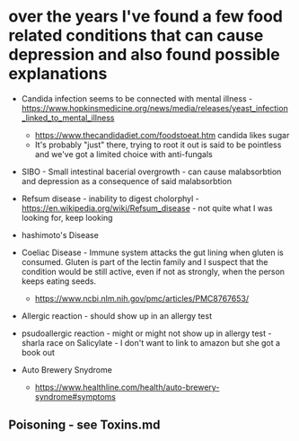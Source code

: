 # over the years I've found a few food related conditions that can cause depression and also found possible explanations

* Candida infection seems to be connected with mental illness - https://www.hopkinsmedicine.org/news/media/releases/yeast_infection_linked_to_mental_illness
  * https://www.thecandidadiet.com/foodstoeat.htm candida likes sugar
  * It's probably "just" there, trying to root it out is said to be pointless and we've got a limited choice with anti-fungals
* SIBO - Small intestinal bacerial overgrowth - can cause malabsorbtion and depression as a consequence of said malabsorbtion

* Refsum disease - inability to digest cholorphyl - https://en.wikipedia.org/wiki/Refsum_disease - not quite what I was looking for, keep looking

* hashimoto's Disease

* Coeliac Disease - Immune system attacks the gut lining when gluten is consumed. Gluten is part of the lectin family and I suspect that the condition would be still active, even if not as strongly, when the person keeps eating seeds.
  * https://www.ncbi.nlm.nih.gov/pmc/articles/PMC8767653/

* Allergic reaction - should show up in an allergy test
* psudoallergic reaction - might or might not show up in allergy test - sharla race on Salicylate - I don't want to link to amazon but she got a book out

* Auto Brewery Snydrome
  * https://www.healthline.com/health/auto-brewery-syndrome#symptoms

## Poisoning - see Toxins.md

